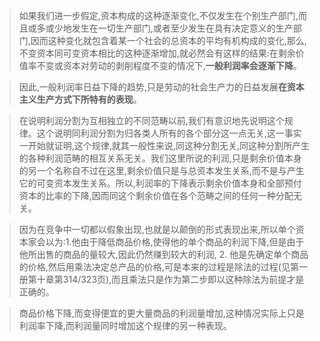 > 如果我们进一步假定,资本构成的这种逐渐变化,不仅发生在个别生产部门,而且或多或少地发生在一切生产部门,或者至少发生在具有决定意义的生产部门,因而这种变化就包含着某一个社会的总资本的平均有机构成的变化,那么,不变资本同可变资本相比的这种逐渐增加,就必然会有这样的结果:在剩余价值率不变或资本对劳动的剥削程度不变的情况下,**一般利润率会逐渐下降**。

> 因此,一般利润率日益下降的趋势,只是劳动的社会生产力的日益发展**在资本主义生产方式下所特有的表现**。

> 在说明利润分割为互相独立的不同范畴以前,我们有意识地先说明这个规律。这个说明同利润分割为归各类人所有的各个部分这一点无关,这一事实一开始就证明,这个规律,就其一般性来说,同这种分割无关,同这种分割所产生的各种利润范畴的相互关系无关。我们这里所说的利润,只是剩余价值本身的另一个名称自不过在这里,剩余价值只是与总资本发生关系,而不是与产生它的可变资本发生关系。所以,利润率的下降表示剩余价值本身和全部预付资本的比率的下降,因而同这个剩余价值在各个范畴之间的任何一种分配无关。

> 因为在竞争中一切都以假象出现,也就是以颠倒的形式表现出来,所以单个资本家会以为:1.他由于降低商品价格,使得他的单个商品的利润下降,但是由于他所出售的商品的量较大,因此仍然赚到较大的利润, 2. 他是先确定单个商品的价格,然后用乘法决定总产品的价格,可是本来的过程是除法的过程(见第一册第十章第314/323页),而且乘法只是作为第二步即以这种除法为前提才是正确的。

> 商品价格下降,而变得便宜的更大量商品的利润量增加,这种情况实际上只是利润率下降,而利润量同时增加这个规律的另一种表现。

